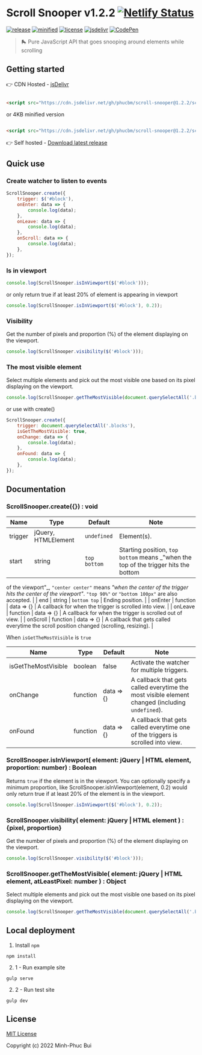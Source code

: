 # Scroll Snooper v1.2.2 [![Netlify Status](https://api.netlify.com/api/v1/badges/02c06c92-b238-4648-956e-339ccaa6a779/deploy-status)](https://app.netlify.com/sites/scroll-snooper/deploys)

[![release](https://badgen.net/github/release/phucbm/scroll-snooper/?cache=600)](https://github.com/phucbm/scroll-snooper/releases/latest)
[![minified](https://badgen.net/badge/minified/4KB/cyan)](https://www.jsdelivr.com/package/gh/phucbm/scroll-snooper)
[![license](https://badgen.net/github/license/phucbm/scroll-snooper/)](https://github.com/phucbm/scroll-snooper/blob/main/LICENSE)
[![jsdelivr](https://data.jsdelivr.com/v1/package/gh/phucbm/scroll-snooper/badge?style=rounded)](https://www.jsdelivr.com/package/gh/phucbm/scroll-snooper)
[![CodePen](https://badgen.net/badge/Demo/CodePen/black)](https://codepen.io/phucbui/pen/GRvxYeg)

> 🛼 Pure JavaScript API that goes snooping around elements while scrolling

## Getting started

👉 CDN Hosted - [jsDelivr](https://www.jsdelivr.com/package/gh/phucbm/scroll-snooper)

```html

<script src="https://cdn.jsdelivr.net/gh/phucbm/scroll-snooper@1.2.2/scroll-snooper.js"></script>
```

or 4KB minified version

```html

<script src="https://cdn.jsdelivr.net/gh/phucbm/scroll-snooper@1.2.2/scroll-snooper.min.js"></script>
```

👉 Self hosted - [Download latest release](https://github.com/phucbm/scroll-snooper/releases/latest)

## Quick use

### Create watcher to listen to events

```js
ScrollSnooper.create({
    trigger: $('#block'),
    onEnter: data => {
        console.log(data);
    },
    onLeave: data => {
        console.log(data);
    },
    onScroll: data => {
        console.log(data);
    },
});
```

### Is in viewport

```js
console.log(ScrollSnooper.isInViewport($('#block')));
```

or only return true if at least 20% of element is appearing in viewport

```js
console.log(ScrollSnooper.isInViewport($('#block'), 0.2));
```

### Visibility

Get the number of pixels and proportion (%) of the element displaying on the viewport.

```js
console.log(ScrollSnooper.visibility($('#block')));
```

### The most visible element

Select multiple elements and pick out the most visible one based on its pixel displaying on the viewport.

```js
console.log(ScrollSnooper.getTheMostVisible(document.querySelectAll('.blocks')));
```

or use with create()

```js
ScrollSnooper.create({
    trigger: document.querySelectAll('.blocks'),
    isGetTheMostVisible: true,
    onChange: data => {
        console.log(data);
    },
    onFound: data => {
        console.log(data);
    },
});
```

## Documentation

### ScrollSnooper.create({}) : void

| Name | Type | Default | Note                                                                                                                                                                                                                                                  |
| --- | --- | --- |-------------------------------------------------------------------------------------------------------------------------------------------------------------------------------------------------------------------------------------------------------|
| trigger | jQuery, HTMLElement  | `undefined`  | Element(s).                                                                                                                                                                                                                                           |
| start | string  | `top bottom`  | Starting position, `top bottom` means _"when the top of the trigger hits the bottom
of the viewport"_, `"center center"` means _"when the center of the trigger hits the center of the
viewport"_. `"top 90%"` or `"bottom 100px"` are also accepted. |
| end | string  | `bottom top`  | Ending position.                                                                                                                                                                                                                                      |
| onEnter | function  | data => {}  | A callback for when the trigger is scrolled into view.                                                                                                                                                                                                |
| onLeave | function  | data => {}  | A callback for when the trigger is scrolled out of view.                                                                                                                                                                                              |
| onScroll | function  | data => {}  | A callback that gets called everytime the scroll position changed (scrolling, resizing).                                                                                                                                                              |

When `isGetTheMostVisible` is `true`

| Name | Type | Default | Note |
| --- | --- | --- | --- |
| isGetTheMostVisible | boolean  | false  | Activate the watcher for multiple triggers. |
| onChange | function  | data => {}  | A callback that gets called everytime the most visible element changed (including `undefined`).  |
| onFound | function  | data => {}  | A callback that gets called everytime one of the triggers is scrolled into view.  |

### ScrollSnooper.isInViewport( element: jQuery | HTML element, proportion: number) : Boolean

Returns `true` if the element is in the viewport. You can optionally specify a minimum proportion, like
ScrollSnooper.isInViewport(element, 0.2) would only return true if at least 20% of the element is in the viewport.

```js
console.log(ScrollSnooper.isInViewport($('#block'), 0.2));
```

### ScrollSnooper.visibility( element: jQuery | HTML element ) : {pixel, proportion}

Get the number of pixels and proportion (%) of the element displaying on the viewport.

```js
console.log(ScrollSnooper.visibility($('#block')));
```

### ScrollSnooper.getTheMostVisible( element: jQuery | HTML element, atLeastPixel: number ) : Object

Select multiple elements and pick out the most visible one based on its pixel displaying on the viewport.

```js
console.log(ScrollSnooper.getTheMostVisible(document.querySelectAll('.blocks')));
```

## Local deployment

1. Install `npm`

```text
npm install
```

2. 1 - Run example site

```text
gulp serve
```

2. 2 - Run test site

```text
gulp dev
```

## License

[MIT License](https://github.com/phucbm/scroll-snooper/blob/main/LICENSE)

Copyright (c) 2022 Minh-Phuc Bui
